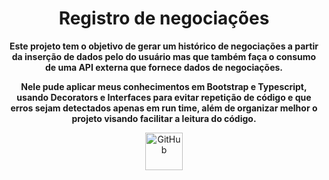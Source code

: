 <h1 align="center">Registro de negociações</h1>

<p align="center">
  <b>Este projeto tem o objetivo de gerar um histórico de negociações a partir da inserção de dados pelo do usuário mas que também faça o consumo de uma API externa que fornece dados de negociações.</b>
</p>
<p align="center">
  <b>Nele pude aplicar meus conhecimentos em Bootstrap e Typescript, usando Decorators e Interfaces para evitar repetição de código e que erros sejam detectados apenas em run time, além de organizar melhor o projeto visando facilitar a leitura do código.</b>
</p>

<p align="center">
  <img alt="GitHub" src="https://miro.medium.com/v2/resize:fit:1200/1*VTW6T-7KkQHPjf4mtfQ0Zg.png" height="60">
</p>
